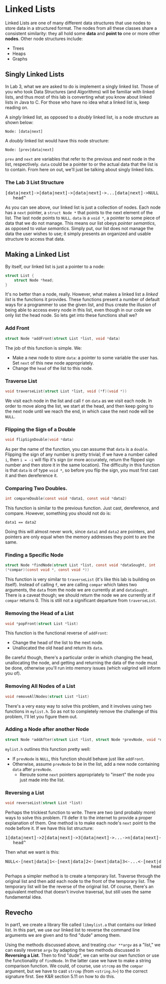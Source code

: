 Linked Lists
============
Linked Lists are one of many different data structures that use nodes to
store data in a structured format. The nodes from all these classes share
a consistent similarity: they all hold some **data** and **point to** one
or more other **nodes**. Other node structures include:

-   Trees
-   Heaps
-   Graphs

Singly Linked Lists
-------------------
In Lab 3, what we are asked to do is implement a singly linked list. Those of
you who took Data Structures (and Algorithms) will be familiar with
linked lists, and thus most of this lab is converting what you know about
linked lists in Java to C. For those who have no idea what a linked list
is, keep reading on.

A *singly* linked list, as opposed to a *doubly* linked list, is a node
structure as shown below:

`Node: [data|next]`

A *doubly* linked list would have this node structure:

`Node: [prev|data|next]`

`prev` and `next` are variables that refer to the previous and next node in
the list, respectively. `data` could be a pointer to or the actual data
that the list is to contain. From here on out, we'll just be talking
about singly linked lists.

### The Lab 3 List Structure

<pre>
[data|next]-&gt;[data|next]-&gt;[data|next]-&gt;...[data|next]-&gt;NULL
   head^
</pre>

As you can see above, our linked list is just a collection of nodes. Each
node has a `next` pointer, a `struct Node *` that points to the next
element of the list. The last node points to `NULL`. `data` is a `void
*`, a pointer to some piece of data that we do not manage. This means our
list obeys _pointer semantics_, as opposed to _value semantics_. Simply
put, our list does not manage the data the user wishes to use; it simply
presents an organized and usable structure to access that data.

Making a Linked List
--------------------
By itself, our linked list is just a pointer to a node:

```c
struct List {
    struct Node *head;
}
```

It's no better than a node, really. However, what makes a linked list a
*linked list* is the functions it provides. These functions present a
number of default ways for a programmer to use the given list, and thus
create the illusion of being able to access every node in this list, even
though in our code we only list the head node.
So lets get into these functions shall we?

### Add Front

```c
struct Node *addFront(struct List *list, void *data)
```

The job of this function is simple. We:

- Make a new node to store `data`: a pointer to some variable the user has.
Set `next` of this new node appropriately.
- Change the `head` of the list to this node.

### Traverse List

```c
void traverseList(struct List *list, void (*f)(void *))
```

We visit each node in the list and call `f` on `data` as we visit each node.
In order to move along the list, we start at the head, and then keep
going to the next node until we reach the end, in which case the next
node will be `NULL`.

### Flipping the Sign of a Double

```c
void flipSignDouble(void *data)
```

As per the name of the function, you can assume that `data` is a `double`.
Flipping the sign of any number is pretty trivial; if we have a number
called `i`, then `i = -i` will flip it's sign (or more accurately, return
the flipped sign number and then store it in the same location). The
difficulty in this function is that `data` is of type `void *`, so before
you flip the sign, you must first cast it and then dereference it.

### Comparing Two Doubles.

```c
int compareDouble(const void *data1, const void *data2)
```

This function is similar to the previous function. Just cast, dereference,
and compare. However, something you should not do is:

`data1 == data2`

Doing this will almost never work, since `data1` and `data2` are pointers,
and pointers are only equal when the memory addresses they point to are
the same.

### Finding a Specific Node

```c
struct Node *findNode(struct List *list, const void *dataSought, int
(*compar)(const void *, const void *))
```

This function is very similar to `traverseList` (it's like this lab is
building on itself). Instead of calling `f`, we are calling `compar`
which takes two arguments, the `data` from the node we are currently at
and `dataSought`. There is a caveat though; we should return the node we
are currently at if `compar` returns 0. This is still not a significant
departure from `traverseList`.

### Removing the Head of a List

```c
void *popFront(struct List *list)
```

This function is the functional reverse of `addFront`:

- Change the head of the list to the next node.
- Unallocated the old head and return its `data`.

Be careful though, there's a particular order in which changing the head,
unallocating the node, and getting and returning the data of the node
must be done, otherwise you'll run into memory issues (which valgrind
will inform you of).

### Removing All Nodes of a List

```c
void removeAllNodes(struct List *list)
```

There's a very easy way to solve this problem, and it involves using two
functions in `mylist.h`. So as not to completely remove the challenge of
this problem, I'll let you figure them out.

### Adding a Node after another Node

```c
struct Node *addAfter(struct List *list, struct Node *prevNode, void *data)
```

`mylist.h` outlines this function pretty well:

- If `prevNode` is `NULL`, this function should behave just like `addFront`.
- Otherwise, assume `prevNode` to be in the list, add a new node containing
`data` after `prevNode`.
    - Reroute some `next` pointers appropriately to "insert" the node
you just made into the list.

### Reversing a List

```c
void reverseList(struct List *list)
```

Perhaps the trickiest function to write. There are two (and probably more)
ways to solve this problem. I'll defer it to the internet to provide a
proper explanation of them. One method is to make each node's `next`
point to the node before it. If we have this list structure:

<pre>
1[data|next]-&gt;2[data|next]-&gt;3[data|next]-&gt;...-&gt;n[data|next]-&gt;NULL
   head^
</pre>

Then what we want is this:

<pre>
NULL&lt;-[next|data]1&lt;-[next|data]2&lt;-[next|data]3&lt;-...&lt;-[next|data]n
                                                        head^
</pre>

Perhaps a simpler method is to create a temporary list. Traverse through the
original list and then add each node to the front of the temporary list.
The temporary list will be the reverse of the original list. Of course,
there's an equivalent method that doesn't involve traversal, but still
uses the same fundamental idea.

Revecho
-------
In part1, we create a library file called `libmylist.a` that contains our
linked list. In this part, we use our linked list to reverse the command
line arguments we are given and to find "dude" among them.

Using the methods discussed above, and treating `char **argv` as a "list," we
can easily reverse `argv` by adapting the two methods discussed in
**Reversing a List**. Then to find "dude", we can write our own function
or use the functionality of `findNode`. In the latter case we have to
make a string comparison function. We could, of course, use `strcmp` as
the `compar` argument, but we have to cast `strcmp` (from `<string.h>`)
to the correct signature first. See K&R section 5.11 on how to do this.
